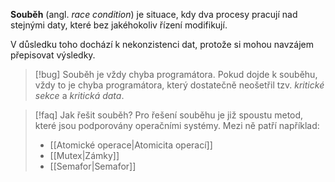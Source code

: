 **Souběh** (angl. *race condition*) je situace, kdy dva procesy pracují nad stejnými daty, které bez jakéhokoliv řízení modifikují. 

V důsledku toho dochází k nekonzistenci dat, protože si mohou navzájem přepisovat výsledky.

>[!bug] Souběh je vždy chyba programátora.
>Pokud dojde k souběhu, vždy to je chyba programátora, který dostatečně neošetřil tzv. *kritické sekce* a *kritická data*.

>[!faq] Jak řešit souběh?
>Pro řešení souběhu je již spoustu metod, které jsou podporovány operačními systémy.
>Mezi ně patří například:
>- [[Atomické operace|Atomicita operací]]
>- [[Mutex|Zámky]]
>- [[Semafor|Semafor]]